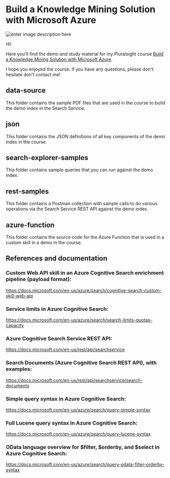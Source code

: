 # Build a Knowledge Mining Solution with Microsoft Azure

![enter image description here](https://www.pluralsight.com/content/dam/pluralsight/newsroom/brand-assets/logos/pluralsight-logo-vrt-color-2.png)  

Hi!

Here you'll find the demo and study material for my Pluralsight course [Build a Knowledge Mining Solution with Microsoft Azure](https://pluralsight.pxf.io/knowledge-mining).

I hope you enjoyed the course. If you have any questions, please don't hesitate don't contact me!

## data-source

This folder contains the sample PDF files that are used in the course to build the demo index in the Search Service.

## json

This folder contains the JSON definitions of all key components of the demo index in the course.

## search-explorer-samples

This folder contains sample queries that you can run against the demo index.

## rest-samples

This folder contains a Postman collection with sample calls to do various operations via the Search Service REST API against the demo index.

## azure-function

This folder contains the source code for the Azure Function that is used in a custom skill in a demo in the course.

## References and documentation

### Custom Web API skill in an Azure Cognitive Search enrichment pipeline (payload format):

https://docs.microsoft.com/en-us/azure/search/cognitive-search-custom-skill-web-api

### Service limits in Azure Cognitive Search:

https://docs.microsoft.com/en-us/azure/search/search-limits-quotas-capacity

### Azure Cognitive Search Service REST API:

https://docs.microsoft.com/en-us/rest/api/searchservice

### Search Documents (Azure Cognitive Search REST API), with examples:

https://docs.microsoft.com/en-us/rest/api/searchservice/search-documents

### Simple query syntax in Azure Cognitive Search:

https://docs.microsoft.com/en-us/azure/search/query-simple-syntax

### Full Lucene query syntax in Azure Cognitive Search:

https://docs.microsoft.com/en-us/azure/search/query-lucene-syntax

### OData language overview for $filter, $orderby, and $select in Azure Cognitive Search:

https://docs.microsoft.com/en-us/azure/search/query-odata-filter-orderby-syntax
